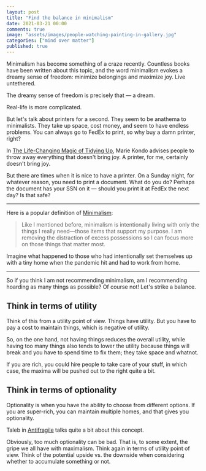 ```yaml
---
layout: post
title: "Find the balance in minimalism"
date: 2021-03-21 00:00
comments: true
image: "assets/images/people-watching-painting-in-gallery.jpg"
categories: ["mind over matter"]
published: true
---
```

Minimalism has become something of a craze recently. Countless books have been written about this topic, and the word minimalism evokes a dreamy sense of freedom: minimize belongings and maximize joy. Live untethered.

The dreamy sense of freedom is precisely that — a dream.

Real-life is more complicated.

But let's talk about printers for a second. They seem to be anathema to minimalists. They take up space, cost money, and seem to have endless problems. You can always go to FedEx to print, so why buy a damn printer, right?

In [The Life-Changing Magic of Tidying Up](https://amzn.to/3bKhBrN), Marie Kondo advises people to throw away everything that doesn't bring joy. A printer, for me, certainly doesn't bring joy.

But there are times when it is nice to have a printer. On a Sunday night, for whatever reason, you need to print a document. What do you do? Perhaps the document has your SSN on it — should you print it at FedEx the next day? Is that safe?

---

Here is a popular definition of [Minimalism](https://www.becomingminimalist.com/what-is-minimalism/#:~:text=MINIMALISM ):
> Like I mentioned before, minimalism is intentionally living with only the things I really need—those items that support my purpose. I am removing the distraction of excess possessions so I can focus more on those things that matter most.

<script async data-uid="8489d98453" src="https://witty-speaker-2308.ck.page/8489d98453/index.js"></script>

Imagine what happened to those who had intentionally set themselves up with a tiny home when the pandemic hit and had to work from home.

---

So if you think I am not recommending minimalism, am I recommending hoarding as many things as possible? Of course not!  Let's strike a balance.

## Think in terms of utility
Think of this from a utility point of view. Things have utility. But you have to pay a cost to maintain things, which is negative of utility.

So, on the one hand, not having things reduces the overall utility, while having too many things also tends to lower the utility because things will break and you have to spend time to fix them; they take space and whatnot. 


If you are rich, you could hire people to take care of your stuff, in which case, the maxima will be pushed out to the right quite a bit.

## Think in terms of optionality
Optionality is when you have the ability to choose from different options. If you are super-rich, you can maintain multiple homes, and that gives you optionality. 

Taleb in [Antifragile](https://amzn.to/31ik0El) talks quite a bit about this concept. 

Obviously, too much optionality can be bad. That is, to some extent, the gripe we all have with maximalism. Think again in terms of utility point of view. Think of the potential upside vs. the downside when considering whether to accumulate something or not.








